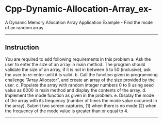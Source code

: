 # Cpp-Dynamic-Allocation-Array_ex-
A Dynamic Memory Allocation Array Application Example - Find the mode of an random array

***********************************************************************************
Instruction 
-
You are required to add following requirements in this problem
a. Ask the user to enter the size of an array in main method. The program should validate
the size of an array, if it is not in between 5 to 50 (inclusive), ask the user to re-enter
until it is valid.
b. Call the function given in programming challenge “Array Allocator”, and
create an array of the size provided by the user.
c. Populate the array with random integer numbers 0 to 9 using seed value as 6000 in
main method and display the contents of the array.
d. Implement the mode function as given in the problem.
e. Display the mode of the array with its frequency (number of times the mode value
occurred in the array).
Submit two screen captures, (1) when there is no mode (2) when the frequency of the mode value is
greater than or equal to 4.
**************************************************************************************
